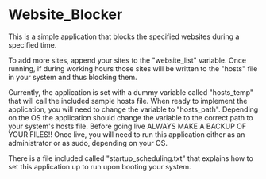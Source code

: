 # Website_Blocker
This is a simple application that blocks the specified websites during a specified time.  

To add more sites, append your sites to the "website_list" variable.  Once running, if during working hours those sites will be written to the "hosts" file in your system and thus blocking them.

Currently, the application is set with a dummy variable called "hosts_temp" that will call the included sample hosts file.  When ready to implement the application, you will need to change the variable to "hosts_path".  Depending on the OS the application should change the variable to the correct path to your system's hosts file.  Before going live ALWAYS MAKE A BACKUP OF YOUR FILES!!  Once live, you will need to run this application either as an administrator or as sudo, depending on your OS.

There is a file included called "startup_scheduling.txt" that explains how to set this application up to run upon booting your system.
